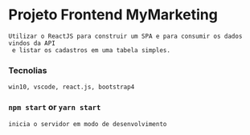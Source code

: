 # Projeto Frontend MyMarketing

```
Utilizar o ReactJS para construir um SPA e para consumir os dados vindos da API
 e listar os cadastros em uma tabela simples. 
```

### Tecnolias
```
win10, vscode, react.js, bootstrap4
```

### `npm start` or `yarn start`
```
inicia o servidor em modo de desenvolvimento
```
